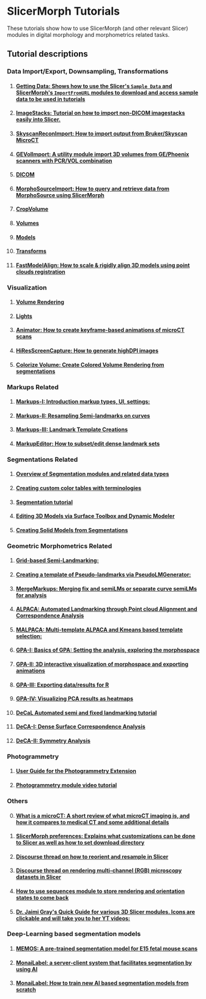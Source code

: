 # SlicerMorph Tutorials
These tutorials show how to use SlicerMorph (and other relevant Slicer) modules in digital morphology and morphometrics related tasks.

## Tutorial descriptions

### Data Import/Export, Downsampling,  Transformations
1. #### [**Getting Data:** Shows how to use the Slicer's `Sample Data` and SlicerMorph's `ImportFromURL` modules to download and access sample data to be used in tutorials](https://github.com/SlicerMorph/Tutorials/tree/main/SampleData)
3. #### [**ImageStacks:** Tutorial on how to import non-DICOM imagestacks easily into Slicer.](https://github.com/SlicerMorph/Tutorials/tree/main/ImageStacks)
4. #### [**SkyscanReconImport:** How to import output from Bruker/Skyscan MicroCT](https://github.com/SlicerMorph/Tutorials/tree/main/SkyscanReconImport)
5. #### [**GEVolImport:** A utility module import 3D volumes from GE/Phoenix scanners with PCR/VOL combination](https://github.com/SlicerMorph/SlicerMorph/tree/master/GEVolImport#gevolimport)
7. #### [**DICOM**](https://github.com/SlicerMorph/Tutorials/blob/main/Slicer_Modules/DICOM/README.md)
8. #### [**MorphoSourceImport:** How to query and retrieve data from MorphoSource using SlicerMorph](https://github.com/SlicerMorph/Tutorials/blob/main/MorphoSourceImport/README.md)
2. #### [**CropVolume**](https://github.com/SlicerMorph/Tutorials/blob/main/Slicer_Modules/Crop_Volume/Readme.MD)
3. #### [**Volumes**](https://github.com/SlicerMorph/Tutorials/blob/main/Slicer_Modules/Volumes/Readme.MD)
9. #### [**Models**](https://github.com/SlicerMorph/Tutorials/blob/main/Slicer_Modules/Models/README.md)
8. #### [**Transforms**](https://github.com/SlicerMorph/Tutorials/blob/main/Slicer_Modules/Transforms/README.md)
9. #### [**FastModelAlign:** How to scale & rigidly align 3D models using point clouds registration](https://github.com/SlicerMorph/Tutorials/tree/main/FastModelAlign#readme)

### Visualization
1. #### [Volume Rendering](https://github.com/SlicerMorph/Tutorials/blob/main/Slicer_Modules/Volume_Rendering/README.MD)
5. #### [Lights](https://github.com/SlicerMorph/Tutorials/blob/main/Slicer_Modules/Lighting/Lights.md)
7. #### [**Animator:** How to create keyframe-based animations of microCT scans](https://github.com/SlicerMorph/Tutorials/tree/main/Animator)
8. #### [**HiResScreenCapture:** How to generate highDPI images](https://github.com/SlicerMorph/Tutorials/tree/main/HiResScreenCapture#readme)
9. #### [**Colorize Volume:** Create Colored Volume Rendering from segmentations](https://github.com/SlicerMorph/Tutorials/blob/main/ColorizeVolume/README.md)

### Markups Related
1. #### [**Markups-I:** Introduction markup types, UI, settings:](https://github.com/SlicerMorph/Tutorials/tree/main/Markups_1)
9. #### [**Markups-II:** Resampling Semi-landmarks on curves](https://github.com/SlicerMorph/Tutorials/tree/main/Markups_2)
10. #### [**Markups-III:** Landmark Template Creations](https://github.com/SlicerMorph/Tutorials/tree/main/Markups_3) 
13. #### [**MarkupEditor:** How to subset/edit dense landmark sets](https://github.com/SlicerMorph/Tutorials/tree/main/MarkupsEditor)

### Segmentations Related
1. #### [Overview of Segmentation modules and related data types](https://github.com/SlicerMorph/Tutorials/blob/main/Segmentation/Segmentation.md)
2. #### [Creating custom color tables with terminologies](https://github.com/SlicerMorph/Tutorials/blob/main/Segmentation/colors-and-terms/README.md)
7. #### [Segmentation tutorial](https://github.com/SlicerMorph/Tutorials/blob/main/Segmentation/README.md)
10. #### [Editing 3D Models via Surface Toolbox and Dynamic Modeler](https://github.com/SlicerMorph/Tutorials/blob/main/Slicer_Modules/Surface_Toolbox/README.md)
11. #### [Creating Solid Models from Segmentations](https://github.com/SlicerMorph/Tutorials/tree/main/WaterTightModels#readme)

### Geometric Morphometrics Related
1. #### [**Grid-based Semi-Landmarking:**](https://github.com/SlicerMorph/Tutorials/blob/main/GridBasedLandmarking/README.md)
13. #### [**Creating a template of Pseudo-landmarks via PseudoLMGenerator:**](https://github.com/SlicerMorph/Tutorials/tree/main/PseudoLMGenerator)
14. #### [**MergeMarkups:** Merging fix and semiLMs or separate curve semiLMs for analysis](https://github.com/SlicerMorph/Tutorials/tree/main/MergeMarkups)
15. #### [**ALPACA:** Automated Landmarking through Point cloud Alignment and Correspondence Analysis](https://github.com/SlicerMorph/Tutorials/tree/main/ALPACA)
15. #### [**MALPACA:** Multi-template ALPACA and Kmeans based template selection:](https://github.com/SlicerMorph/Tutorials/tree/main/MALPACA)
16. #### [**GPA-I:** Basics of GPA: Setting the analysis, exploring the morphospace](https://github.com/SlicerMorph/Tutorials/tree/main/GPA_1)
17. #### [**GPA-II:** 3D interactive visualization of morphospace and exporting animations](https://github.com/SlicerMorph/Tutorials/tree/main/GPA_2)
18. #### [**GPA-III:** Exporting data/results for R](https://github.com/SlicerMorph/Tutorials/tree/main/GPA_3#readme)
19. #### [**GPA-IV:** Visualizing PCA results as heatmaps](https://github.com/SlicerMorph/Tutorials/blob/main/heatmaps/README.MD)
20. #### [DeCaL Automated semi and fixed landmarking tutorial](https://github.com/SlicerMorph/Tutorials/blob/main/DeCAL/README.md)
21. #### [DeCA-I: Dense Surface Correspondence Analysis](https://github.com/SlicerMorph/Tutorials/blob/main/DeCA_1/README.md)
22. #### [DeCA-II: Symmetry Analysis](https://github.com/SlicerMorph/Tutorials/blob/main/DeCA_2/README.md)

### Photogrammetry
1. #### [User Guide for the Photogrammetry Extension](https://github.com/SlicerMorph/SlicerPhotogrammetry?tab=readme-ov-file#user-guide)
2. #### [Photogrammetry module video tutorial](https://www.youtube.com/watch?v=YRHlb0dGyNc&t=9s) 

### Others
0. #### [**What is a microCT:** A short review of what microCT imaging is, and how it compares to medical CT and some additional details](https://github.com/SlicerMorph/Tutorials/blob/main/microCT/README.md)
1. #### [**SlicerMorph preferences:** Explains what customizations can be done to Slicer as well as how to set download directory](https://github.com/SlicerMorph/Tutorials/tree/main/MorphPrefs)
11. #### [Discourse thread on how to reorient and resample in Slicer](https://discourse.slicer.org/t/how-to-properly-use-the-segment-editor-with-transformed-volumes/21861/11?u=muratmaga)
12. #### [Discourse thread on rendering multi-channel (RGB) microscopy datasets in Slicer](https://discourse.slicer.org/t/best-data-import-practices-for-microscopy/22056/4?u=muratmaga)
13. #### [How to use sequences module to store rendering and orientation states to come back](https://discourse.slicer.org/t/new-feature-basic-support-for-physically-based-rendering-pbr/21725/17)
14. #### [Dr. Jaimi Gray's Quick Guide for various 3D Slicer modules. Icons are clickable and will take you to her YT videos:](http://www.graysvertebrateanatomy.com/__static/c0e61a322fc1f771762f9a4d60fbf7ee/gray-3d-slicer-quick-guide.pdf)


### Deep-Learning based segmentation models
1. #### [**MEMOS:** A pre-trained segmentation model for E15 fetal mouse scans](https://github.com/SlicerMorph/SlicerMEMOS)
2. #### [**MonaiLabel:** a server-client system that facilitates segmentation by using AI ](https://github.com/Project-MONAI/MONAILabel/tree/main/plugins/slicer) 
3. #### [**MonaiLabel:** How to train new AI based segmentation models from scratch](https://www.youtube.com/watch?v=3HTh2dqZqew) 

